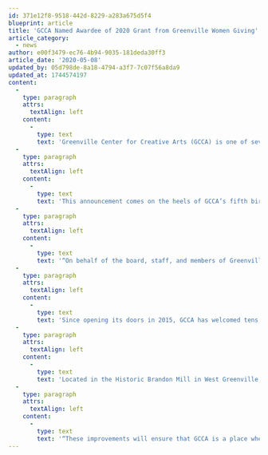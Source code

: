 ```yaml
---
id: 371e12f8-9518-442d-8229-a283a675d5f4
blueprint: article
title: 'GCCA Named Awardee of 2020 Grant from Greenville Women Giving'
article_category:
  - news
author: e00f3479-ec76-4b94-9035-181deda30ff3
article_date: '2020-05-08'
updated_by: 05d798de-8a18-4794-a3f7-7c07f56a8da9
updated_at: 1744574197
content:
  -
    type: paragraph
    attrs:
      textAlign: left
    content:
      -
        type: text
        text: 'Greenville Center for Creative Arts (GCCA) is one of seven community organizations that received funding yesterday as part of Greenville Women Giving’s annual grant program. GCCA received a project grant for $84,183 to improve security, visibility, accessibility, and the visitor experience at the Art Center.'
  -
    type: paragraph
    attrs:
      textAlign: left
    content:
      -
        type: text
        text: 'This announcement comes on the heels of GCCA’s fifth birthday on May 1, 2020, during which the Art Center hosted a virtual celebration of this milestone with a live painting from a current member of the Brandon Fellowship program, the launch of Zoom art classes, and an online gallery featuring the work of its studio artists.'
  -
    type: paragraph
    attrs:
      textAlign: left
    content:
      -
        type: text
        text: '“On behalf of the board, staff, and members of Greenville Center for Creative Arts, I would like to express our joy and gratitude to Greenville Women Giving for their generous gift enabling us to make greatly needed improvements at the Art Center,” said Patricia Kilburg, board chair and founder of GCCA. “We are truly honored to be one of the grant recipients for 2020, knowing the goal is to fund projects that will create positive change in the community. As board chair and as a working artist, I know what a significant impact this gift will make for our programs and for providing a safe and positive experience for our artists, students, and visitors who love and appreciate art.”'
  -
    type: paragraph
    attrs:
      textAlign: left
    content:
      -
        type: text
        text: 'Since opening its doors in 2015, GCCA has welcomed tens of thousands of artists and arts enthusiasts of all ages for exhibitions, classes, summer camps, and special events. It has also forged collaborations with nearby neighborhood organizations, such as the Center for Educational Equity and the Freetown Community Center, to remove economic barriers for underserved children and adults.'
  -
    type: paragraph
    attrs:
      textAlign: left
    content:
      -
        type: text
        text: 'Located in the Historic Brandon Mill in West Greenville, GCCA recognized that its building required key facility upgrades to create a more safe, secure, and welcoming environment. Specifically, the Greenville Women Giving investment will be used to provide enhanced exterior lighting, a handicap-accessible entrance, exterior signage, and upgrades to gallery flooring and lighting.'
  -
    type: paragraph
    attrs:
      textAlign: left
    content:
      -
        type: text
        text: '“These improvements will ensure that GCCA is a place where residents and visitors alike can find common ground, cross boundaries, and overcome barriers as they participate in and enjoy the arts,” explained Kim Fabian, GCCA’s executive director. “This tremendous gift from Greenville Women Giving will go a long way in helping us forward our vision to build an engine for creativity and community building in Greenville—and beyond.”'
---
```

